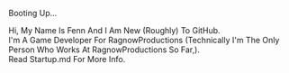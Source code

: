 Booting Up...


Hi, My Name Is Fenn And I Am New (Roughly) To GitHub.
<br>
I'm A Game Developer For RagnowProductions (Technically I'm The Only Person Who Works At RagnowProductions So Far,).
<br>
Read Startup.md For More Info.
